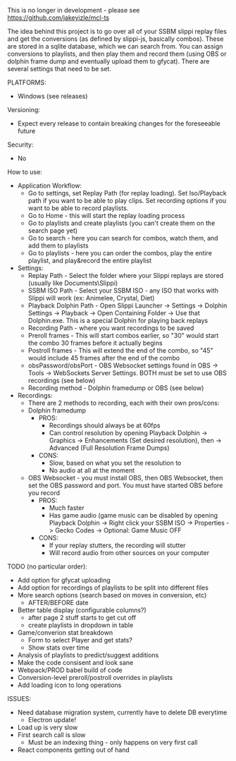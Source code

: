 This is no longer in development - please see https://github.com/jakeyizle/mcl-ts




The idea behind this project is to go over all of your SSBM slippi replay files and get the conversions (as defined by slippi-js, basically combos). These are stored in a sqlite database, which we can search from. You can assign conversions to playlists, and then play them and record them (using OBS or dolphin frame dump and eventually upload them to gfycat). There are several settings that need to be set.

PLATFORMS:
- Windows (see releases)

Versioning:
- Expect every release to contain breaking changes for the foreseeable future

Security:
- No

How to use:
- Application Workflow:
   - Go to settings, set Replay Path (for replay loading). Set Iso/Playback path if you want to be able to play clips. Set recording options if you want to be able to record playlists.
   - Go to Home - this will start the replay loading process
   - Go to playlists and create playlists (you can't create them on the search page yet)
   - Go to search - here you can search for combos, watch them, and add them to playlists
   - Go to playlists - here you can order the combos, play the entire playlist, and play&record the entire playlist    
- Settings:
   -  Replay Path - Select the folder where your Slippi replays are stored (usually like Documents\Slippi)
   -  SSBM ISO Path - Select your SSBM ISO - any ISO that works with Slippi will work (ex: Animelee, Crystal, Diet)
   -  Playback Dolphin Path - Open Slippi Launcher -> Settings -> Dolphin Settings -> Playback -> Open Containing Folder -> Use that Dolphin.exe. This is a special Dolphin for playing back replays
   -  Recording Path - where you want recordings to be saved
   -  Preroll frames - This will start combos earlier, so "30" would start the combo 30 frames before it actually begins
   -  Postroll frames - This will extend the end of the combo, so "45" would include 45 frames after the end of the combo
   -  obsPassword/obsPort - OBS Websocket settings found in OBS -> Tools -> WebSockets Server Settings. BOTH must be set to use OBS recordings (see below)
   -  Recording method - Dolphin framedump or OBS (see below)
-  Recordings:
   -  There are 2 methods to recording, each with their own pros/cons:
   -  Dolphin framedump
      - PROS:
        - Recordings should always be at 60fps
        - Can control resolution by opening Playback Dolphin -> Graphics -> Enhancements (Set desired resolution), then -> Advanced (Full Resolution Frame Dumps)
      - CONS:
         - Slow, based on what you set the resolution to
         - No audio at all at the moment
   -  OBS Websocket - you must install OBS, then OBS Websocket, then set the OBS password and port. You must have started OBS before you record
      - PROS:
         - Much faster
         - Has game audio (game music can be disabled by opening Playback Dolphin -> Right click your SSBM ISO -> Properties -> Gecko Codes -> Optional: Game Music OFF
      - CONS:
         - If your replay stutters, the recording will stutter
         - Will record audio from other sources on your computer
           
        
         



TODO (no particular order):  
- Add option for gfycat uploading    
- Add option for recordings of playlists to be split into different files    
- More search options (search based on moves in conversion, etc)    
    * AFTER/BEFORE date  
- Better table display (configurable columns?)
    * after page 2 stuff starts to get cut off
    * create playlists in dropdown in table
- Game/converion stat breakdown  
    * Form to select Player and get stats?
    * Show stats over time
- Analysis of playlists to predict/suggest additions    
- Make the code consisent and look sane  
- Webpack/PROD babel build of code
- Conversion-level preroll/postroll overrides in playlists
- Add loading icon to long operations

ISSUES:
- Need database migration system, currently have to delete DB everytime
    * Electron update!
- Load up is very slow  
- First search call is slow
    * Must be an indexing thing - only happens on very first call
- React components getting out of hand  

